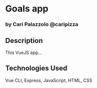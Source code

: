 # Goals app

### by Cari Palazzolo @caripizza

## Description
This VueJS app...

## Technologies Used
Vue CLI, Express, JavaScript, HTML, CSS